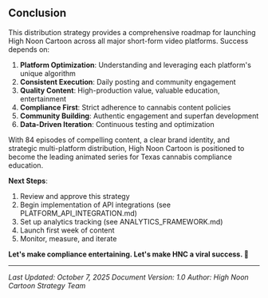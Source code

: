 ## Conclusion

This distribution strategy provides a comprehensive roadmap for launching High Noon Cartoon across all major short-form video platforms. Success depends on:

1. **Platform Optimization**: Understanding and leveraging each platform's unique algorithm
2. **Consistent Execution**: Daily posting and community engagement
3. **Quality Content**: High-production value, valuable education, entertainment
4. **Compliance First**: Strict adherence to cannabis content policies
5. **Community Building**: Authentic engagement and superfan development
6. **Data-Driven Iteration**: Continuous testing and optimization

With 84 episodes of compelling content, a clear brand identity, and strategic multi-platform distribution, High Noon Cartoon is positioned to become the leading animated series for Texas cannabis compliance education.

**Next Steps**:

1. Review and approve this strategy
2. Begin implementation of API integrations (see PLATFORM_API_INTEGRATION.md)
3. Set up analytics tracking (see ANALYTICS_FRAMEWORK.md)
4. Launch first week of content
5. Monitor, measure, and iterate

**Let's make compliance entertaining. Let's make HNC a viral success. 🤠**

---

*Last Updated: October 7, 2025*
*Document Version: 1.0*
*Author: High Noon Cartoon Strategy Team*
